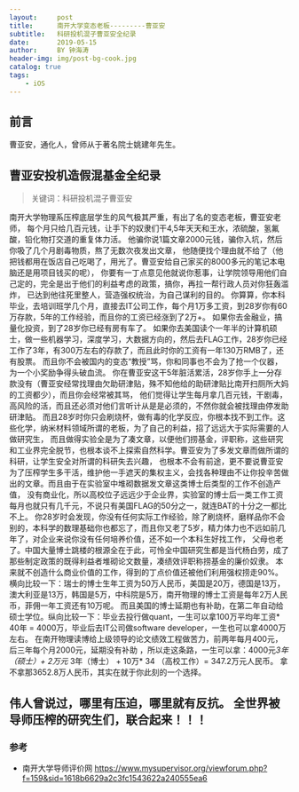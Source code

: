 ```yaml
---
layout:     post
title:      南开大学变态老板---------曹亚安
subtitle:   科研投机混子曹亚安全纪录
date:       2019-05-15
author:     BY 钟海涛
header-img: img/post-bg-cook.jpg
catalog: true
tags:
    - iOS
---
```


## 前言

曹亚安，通化人，曾师从于著名院士姚建年先生。




## 曹亚安投机造假混基金全纪录

>关键词：科研投机混子曹亚安





南开大学物理系压榨底层学生的风气极其严重，有出了名的变态老板，曹亚安老师，
每个月只给几百元钱，让手下的奴隶们干4,5年天天和王水，浓硫酸，氢氟酸，铅化物打交道的重复体力活。
他骗你说1篇文章2000元钱，骗你入坑，然后你吸了几个月剧毒物质，熬了无数次夜发出文章，
他随便找个理由就不给了（他把钱都用在饭店自己吃喝了，用光了。曹亚安给自己家买的8000多元的笔记本电脑还是用项目钱买的呢），
你要有一丁点意见他就说你惹事，让学院领导用他们自己定的，完全是出于他们的利益考虑的政策，搞你，再拉一帮行政人员对你狂轰滥炸，
已达到他往死里整人，营造强权统治，为自己谋利的目的。
你算算，你本科毕业，去培训班学几个月，直接去IT公司工作，每个月1万多工资，到28岁你有60万存款，5年的工作经验，而且你的工资已经涨到了2万+。
如果你去金融业，搞量化投资，到了28岁你已经有房有车了。
如果你去美国读个一年半的计算机硕士，做一些机器学习，深度学习，大数据方向的，然后去FLAG工作，28岁你已经工作了3年，有300万左右的存款了，而且此时你的工资有一年130万RMB了，还有股票。
而且你不会被国内的变态“教授”骂，你和同事也不会为了抢一个仪器，为一个小奖励争得头破血流。
你在曹亚安这干5年脏活累活，28岁你手上一分存款没有（曹亚安经常找理由欠助研津贴，殊不知他给的助研津贴比南开扫厕所大妈的工资都少），而且你会经常被其骂，
他们觉得让学生每月拿几百元钱，干剧毒，高风险的活，而且还必须对他们言听计从是是必须的，不然你就会被找理由停发助研津贴。
而且28岁时你只会刷烧杯，做有毒的化学反应，你根本找不到工作。这些化学，纳米材料领域所谓的老板，为了自己的利益，招了远远大于实际需要的人做研究生，
而且做得实验全是为了凑文章，以便他们捞基金，评职称，这些研究和工业界完全脱节，也根本谈不上探索自然科学。曹亚安为了多发文章而做所谓的科研，让学生安全对所谓的科研失去兴趣，
也根本不会有前途，更不要说曹亚安为了压榨学生多干活，维护他一手遮天的集权主义，会找各种理由不让你投辛苦做出的文章。而且由于在实验室中堆砌数据发文章这类博士后类型的工作不创造产值，
没有商业化，所以高校位子远远少于企业界，实验室的博士后一类工作工资每月也就只有几千元，不说只有美国FLAG的50分之一，就连BAT的十分之一都比不上。
你28岁时会发现，你没有任何实际工作经验，除了刷烧杯，磨样品你不会别的，本科学的数理基础你也都忘了，而且你又老了5岁，精力体力也不远如前几年了，对企业来说你没有任何培养价值，还不如一个本科生好找工作，
父母也老了。中国大量博士跳楼的根源全在于此，可怜全中国研究生都是当代杨白劳，成了那些制定政策的既得利益者堆砌论文数量，凑绩效评职称捞基金的廉价奴隶。
本来就不创造什么商业价值的工作，得到的丁点价值还被他们利用强权捞走90%。
横向比较一下：瑞士的博士生年工资为50万人民币，美国是20万，德国是13万，澳大利亚是13万，韩国是5万，中科院是5万，南开物理的博士工资是每年2万人民币，菲佣一年工资还有10万呢。
而且美国的博士延期也有补助，在第二年自动给硕士学位。纵向比较一下：毕业去投行做quant，一生可以拿100万平均年工资* 40年 = 4000万，毕业后去IT公司做software developer，一生也可以拿4000万左右。
在南开物理读博给上级领导的论文绩效工程做苦力，前两年每月400元，后三年每个月2000元，延期没有补助 ，所以走这条路，一生可以拿：4000元*3年 （硕士）+ 2万元* 3年（博士） + 10万* 34 （高校工作）= 347.2万元人民币。
拿不拿那3652.8万人民币，其实在就于你此刻的一个选择。

## 伟人曾说过，哪里有压迫，哪里就有反抗。 全世界被导师压榨的研究生们，联合起来！！！





### 参考

- 南开大学导师评价网   https://www.mysupervisor.org/viewforum.php?f=159&sid=1618b6629a2c3fc1543622a240555ea6

